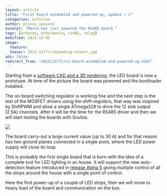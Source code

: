 ```yaml
---
layout: article
title: "First board assembled and powered-up, update / 1"
categories: articles
author: plinio_seniore
excerpt: "Marco has just powered the RS485 board."
tags: [arduino, ethermania, rs485, relay]
modified: 2013-12-05
image:
  feature: 
  teaser: 2013-12/firstpowerup-teaser.jpg
ads: false  
redirect_from: "2013/12/first-board-assembled-and-powered-up.html"
---
```


Starting from a [software CAD and a 3D rendering](http://www.souliss.net/2013/09/3d-rendering-for-new-rs-485-boards.html), the LED board is now a prototype. At time of the picture the board was powered and the bootloader installed.

The on-board switching regulator is working fine and the next step is the test of the MOSFET drivers using the shift-registers, that way was inspired by ShiftPWM and allow a single ATmega328 to drive the 12 sink output (2.5A) channels.
After it will be the time for the RS485 driver and then we will start testing the boards with Souliss.

![](http://souliss.net/images/2013-12/firstpowerup.JPG?raw=true)

The board carry-out a large current value (up to 30 A) and for that reason has two ground planes connected in a single point, where the LED power supply will close its loop.

This is probably the first single board that is born with the idea of a complete tool for LED lighting in an house. It will support the new auto-detection feature introduced in [release Alpha 5](http://www.souliss.net/2013/11/lets-jump-in-alpha-5.html) giving multiple control of all the strips around the house with a single point of control.

Here the first power-up of a couple of LED strips, then we will move to heavy load of the board and communication on the bus.